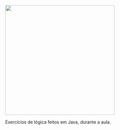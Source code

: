 
<img height="350em" src="https://c.tenor.com/6BYfHK6j-4oAAAAC/tina-templeton-baby.gif">

Exercícios de lógica feitos em Java, durante a aula.
